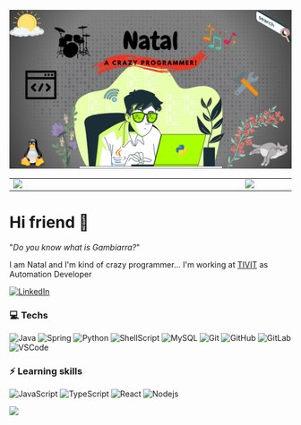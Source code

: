 ![capa github](https://github.com/NatalNW/NatalNW/blob/master/images/capa.png)  

<center>
<table>
    <tr>
        <td><img width="400px" align="left" src="https://github-readme-stats.vercel.app/api/top-langs/?username=NatalNW&hide=html&layout=compact&theme=dark" /></td>
        <td><img width="495px" align="left" src="https://github-readme-stats.vercel.app/api?username=NatalNW&theme=dark"/></td>
    </tr>   
</table>
</center>  

# Hi friend :wave:

"_Do you know what is Gambiarra?_"

I am Natal and I'm kind of crazy programmer... I'm working at [TIVIT](https://tivit.com/en/) as Automation Developer

[![LinkedIn](https://img.shields.io/badge/-LinkedIn-blue?style=flat-square&logo=Linkedin&logoColor=white&link=https://www.linkedin.com/in/natanael-weslley-0854aa150/)](https://www.linkedin.com/in/natanael-weslley-0854aa150/)

### :computer: Techs

![Java](https://img.shields.io/badge/-Java-710000?style=flat-square&logo=java)
![Spring](https://img.shields.io/badge/-Spring-6DB33F?style=flat-square&logo=spring&logoColor=white)
![Python](https://img.shields.io/badge/-Python-444?style=flat-square&logo=python)
![ShellScript](https://img.shields.io/badge/-ShellScript-4f6580?style=flat-square)
![MySQL](https://img.shields.io/badge/-MySQL-4479A1?style=flat-square&logo=mysql&logoColor=white)
![Git](https://img.shields.io/badge/-Git-b7b7b3?style=flat-square&logo=git)
![GitHub](https://img.shields.io/badge/-GitHub-181717?style=flat-square&logo=github)
![GitLab](https://img.shields.io/badge/-GitLab-3a2a66?style=flat-square&logo=gitlab)
![VSCode](https://img.shields.io/badge/-VSCode-0066b8?style=flat-square&logo=visual-studio-code&logoColor=white)

### ⚡ Learning skills

![JavaScript](https://img.shields.io/badge/-JavaScript-000?style=flat-square&logo=javascript)
![TypeScript](https://img.shields.io/badge/-TypeScript-3178c6?style=flat-square&logo=typescript)
![React](https://img.shields.io/badge/-React-282c34?style=flat-square&logo=react)
![Nodejs](https://img.shields.io/badge/-Nodejs-339933?style=flat-square&logo=Node.js&logoColor=white)

![](https://komarev.com/ghpvc/?username=NatalNW&color=blue&style=flat)
